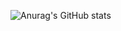 ![Anurag's GitHub stats](https://github-readme-stats.vercel.app/api?username=ChineBoy111&show_icons=true&theme=radical)
